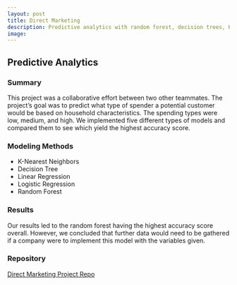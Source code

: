 ```yaml
---
layout: post
title: Direct Marketing
description: Predictive analytics with random forest, decision trees, KNN, linear regression, and logistic regression.
image:
---
```




## Predictive Analytics

### Summary
This project was a collaborative effort between two other teammates. The project’s goal was to predict what type of spender a potential customer would be based on household characteristics. The spending types were low, medium, and high. We implemented five different types of models and compared them to see which yield the highest accuracy score.

### Modeling Methods
* K-Nearest Neighbors
* Decision Tree
* Linear Regression
* Logistic Regression
* Random Forest

### Results
Our results led to the random forest having the highest accuracy score overall. However, we concluded that further data would need to be gathered if a company were to implement this model with the variables given.


### Repository
[Direct Marketing Project Repo](https://github.com/Torreylee1028/Direct-Marketing)
